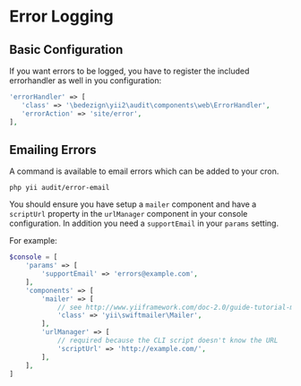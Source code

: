# Error Logging

## Basic Configuration

If you want errors to be logged, you have to register the included errorhandler as well in you configuration:

```php
'errorHandler' => [
   'class' => '\bedezign\yii2\audit\components\web\ErrorHandler',
   'errorAction' => 'site/error',
],
```

## Emailing Errors

A command is available to email errors which can be added to your cron. 

```
php yii audit/error-email
```

You should ensure you have setup a `mailer` component and have a `scriptUrl` property in the `urlManager` component in your console configuration. In addition you need a `supportEmail` in your `params` setting.

For example:

```php
$console = [
    'params' => [
        'supportEmail' => 'errors@example.com',
    ],
    'components' => [
        'mailer' => [
            // see http://www.yiiframework.com/doc-2.0/guide-tutorial-mailing.html
            'class' => 'yii\swiftmailer\Mailer',
        ],
        'urlManager' => [
            // required because the CLI script doesn't know the URL
            'scriptUrl' => 'http://example.com/',
        ],
    ],
]
```